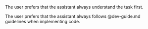 The user prefers that the assistant always understand the task first. 

The user prefers that the assistant always follows @dev-guide.md guidelines when implementing code.